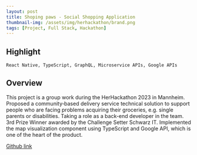 ```yaml
---
layout: post
title: Shoping paws - Social Shopping Application
thumbnail-img: /assets/img/herhackathon/brand.png
tags: [Project, Full Stack, Hackathon]
---
```

## Highlight

```text
React Native, TypeScript, GraphQL, Microservice APIs, Google APIs
```

## Overview

This project is a group work during the HerHackathon 2023 in Mannheim. Proposed a community‐based delivery service technical solution to support people who are facing problems acquiring their groceries, e.g. single parents or disabilities. Taking a role as a back-end developer in the team. 3rd Prize Winner awarded by the Challenge Setter Schwarz IT. Implemented the map visualization component using TypeScript and Google API, which is one of the heart of the product.

[Github link](https://github.com/3-paws/3p.git)
